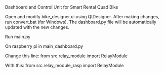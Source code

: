 Dashboard and Control Unit for Smart Rental Quad Bike

Open and modify bike_designer.ui using QtDesigner.
After making changes, run convert.bat (for Windows).
The dashboard.py file will be automatically updated with the new changes.

Run main.py

On raspberry pi in main_dashboard.py

Change this line:
from src.relay_module import RelayModule

With this:
from src.relay_module_rasp import RelayModule
